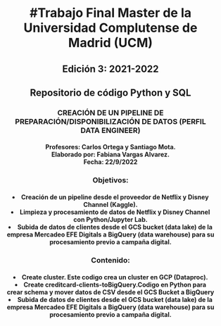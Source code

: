 <!DOCTYPE html>
<html>
<head>

</head>
<body>

<!-- !PAGE CONTENT! -->
<div class="w3-content" style="max-width:1500px">

<!-- Header -->
<header class="w3-panel w3-center w3-opacity" style="padding:128px 16px">

<h1>#Trabajo Final Master de la Universidad Complutense de Madrid (UCM)</h1>
 
<h2>Edición 3: 2021-2022</h2>
<h2>Repositorio de código Python y SQL</h2>

<h3>CREACIÓN DE UN PIPELINE DE PREPARACIÓN/DISPONIBILIZACIÓN DE DATOS (PERFIL DATA ENGINEER)</h3>

<h4> Profesores: Carlos Ortega y Santiago Mota.<br> 
Elaborado por: Fabiana Vargas Alvarez.<br> 
Fecha: 22/9/2022
</h4>   
<h3>Objetivos:</h3>

<h4>  
<li>Creación de un pipeline desde el proveedor de Netflix y Disney Channel (Kaggle).<br> 
<li>Limpieza y procesamiento de datos de Netflix y Disney Channel con Python/Jupyter Lab.<br> 
<li>Subida de datos de clientes desde el GCS bucket (data lake) de la empresa Mercadeo EFE Digitals a BigQuery (data warehouse) para su procesamiento previo a campaña digital.
</h4>

<h3>Contenido:</h3>

<h4>  
<li>Create cluster. Este codigo crea un cluster en GCP (Dataproc).<br> 
<li>Create creditcard-clients-toBigQuery.Codigo en Python para crear schema y mover datos de CSV desde el GCS Bucket a BigQuery<br> 
<li>Subida de datos de clientes desde el GCS bucket (data lake) de la empresa Mercadeo EFE Digitals a BigQuery (data warehouse) para su procesamiento previo a campaña digital.
</h4>



